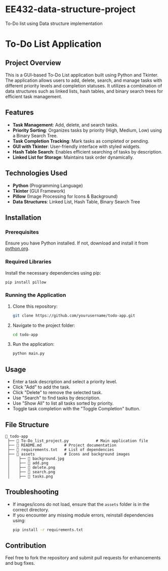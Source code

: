 # EE432-data-structure-project
To-Do list using Data structure implementation
# To-Do List Application

## Project Overview
This is a GUI-based To-Do List application built using Python and Tkinter. The application allows users to add, delete, search, and manage tasks with different priority levels and completion statuses. It utilizes a combination of data structures such as linked lists, hash tables, and binary search trees for efficient task management.

## Features
- **Task Management**: Add, delete, and search tasks.
- **Priority Sorting**: Organizes tasks by priority (High, Medium, Low) using a Binary Search Tree.
- **Task Completion Tracking**: Mark tasks as completed or pending.
- **GUI with Tkinter**: User-friendly interface with styled widgets.
- **Hash Table Search**: Enables efficient searching of tasks by description.
- **Linked List for Storage**: Maintains task order dynamically.

## Technologies Used
- **Python** (Programming Language)
- **Tkinter** (GUI Framework)
- **Pillow** (Image Processing for Icons & Background)
- **Data Structures**: Linked List, Hash Table, Binary Search Tree

## Installation
### Prerequisites
Ensure you have Python installed. If not, download and install it from [python.org](https://www.python.org/).

### Required Libraries
Install the necessary dependencies using pip:
```sh
pip install pillow
```

### Running the Application
1. Clone this repository:
   ```sh
   git clone https://github.com/yourusername/todo-app.git
   ```
2. Navigate to the project folder:
   ```sh
   cd todo-app
   ```
3. Run the application:
   ```sh
   python main.py
   ```

## Usage
- Enter a task description and select a priority level.
- Click "Add" to add the task.
- Click "Delete" to remove the selected task.
- Use "Search" to find tasks by description.
- Use "Show All" to list all tasks sorted by priority.
- Toggle task completion with the "Toggle Completion" button.

## File Structure
```
📂 todo-app
 ├── 📜 To-Do_list_project.py            # Main application file
 ├── 📜 README.md          # Project documentation
 ├── 📜 requirements.txt   # List of dependencies
 ├── 📂 assets             # Icons and background images
 │    ├── 📜 background.jpg
 │    ├── 📜 add.png
 │    ├── 📜 delete.png
 │    ├── 📜 search.png
 │    ├── 📜 tasks.png
```

## Troubleshooting
- If images/icons do not load, ensure that the `assets` folder is in the correct directory.
- If you encounter any missing module errors, reinstall dependencies using:
  ```sh
  pip install -r requirements.txt
  ```

## Contribution
Feel free to fork the repository and submit pull requests for enhancements and bug fixes.


